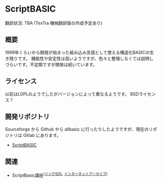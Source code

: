 # ScriptBASIC

翻訳状況: TBA (TexTra 機械翻訳版の作成予定あり)

## 概要
1999年くらいから開発が始まった組み込み言語として使える構造化BASICの生き残りです。
機能性や安定性は高いようですが、色々と整理しなくては説明しづらいです。不定期ですが開発は続いています。

## ライセンス
以前はLGPLのようでしたがバージョンによって異なるようです。
BSDライセンス？

## 開発リポジトリ
Sourceforge から Github やら allbasic に行ったりしたようですが、現在のリポジトリは Gitlab にあります。

 * [ScriptBASIC](https://gitlab.com/scriptbasic)

## 関連
* ScriptBasic講座<sup>([リンク切れ](http://ume-labo.com/scriptbasic/),  [インターネットアーカイブ](https://web.archive.org/web/20131020095022/http://ume-labo.com/scriptbasic/))</sup>
